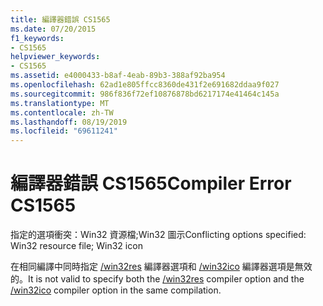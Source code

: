 ```yaml
---
title: 編譯器錯誤 CS1565
ms.date: 07/20/2015
f1_keywords:
- CS1565
helpviewer_keywords:
- CS1565
ms.assetid: e4000433-b8af-4eab-89b3-388af92ba954
ms.openlocfilehash: 62ad1e805ffcc8360de431f2e691682ddaa9f027
ms.sourcegitcommit: 986f836f72ef10876878bd6217174e41464c145a
ms.translationtype: MT
ms.contentlocale: zh-TW
ms.lasthandoff: 08/19/2019
ms.locfileid: "69611241"
---
```

# <a name="compiler-error-cs1565"></a><span data-ttu-id="989df-102">編譯器錯誤 CS1565</span><span class="sxs-lookup"><span data-stu-id="989df-102">Compiler Error CS1565</span></span>
<span data-ttu-id="989df-103">指定的選項衝突：Win32 資源檔;Win32 圖示</span><span class="sxs-lookup"><span data-stu-id="989df-103">Conflicting options specified: Win32 resource file; Win32 icon</span></span>  
  
 <span data-ttu-id="989df-104">在相同編譯中同時指定 [/win32res](../language-reference/compiler-options/win32res-compiler-option.md) 編譯器選項和 [/win32ico](../language-reference/compiler-options/win32icon-compiler-option.md) 編譯器選項是無效的。</span><span class="sxs-lookup"><span data-stu-id="989df-104">It is not valid to specify both the [/win32res](../language-reference/compiler-options/win32res-compiler-option.md) compiler option and the [/win32ico](../language-reference/compiler-options/win32icon-compiler-option.md) compiler option in the same compilation.</span></span>
